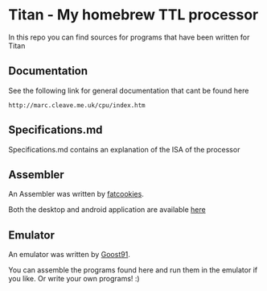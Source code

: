 # Titan - My homebrew TTL processor #

In this repo you can find sources for programs that have been written for Titan

## Documentation ##

See the following link for general documentation that cant be found here

    http://marc.cleave.me.uk/cpu/index.htm

## Specifications.md ##

Specifications.md contains an explanation of the ISA of the processor


## Assembler ##

An Assembler was written by [fatcookies](https://github.com/fatcookies).

Both the desktop and android application are available [here](https://github.com/fatcookies/Titan-Assembler)

## Emulator ##

An emulator was written by [Goost91](https://github.com/Goost91/TitanEmulator).

You can assemble the programs found here and run them in the emulator if you like. Or write your own programs! :)